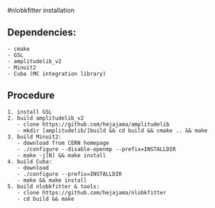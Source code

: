 #nlobkfitter installation

## Dependencies:
    - cmake
    - GSL
    - amplitudelib_v2
    - Minuit2
    - Cuba (MC integration library)

## Procedure

    1. install GSL
    2. build amplitudelib_v2 
       - clone https://github.com/hejajama/amplitudelib
       - mkdir [amplitudelib/]build && cd build && cmake .. && make
    3. build Minuit2:
       - download from CERN homepage
       - ./configure --disable-openmp --prefix=INSTALLDIR
       - make -j[N] && make install
    4. build Cuba:
       - download
       - ./configure --prefix=INSTALLDIR
       - make && make install
    5. build nlobkfitter & tools:
       - clone https://github.com/hejajama/nlobkfitter
       - cd build && make
